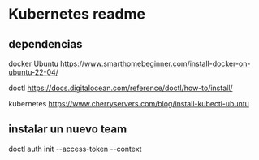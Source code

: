 # Kubernetes readme

## dependencias

docker Ubuntu
https://www.smarthomebeginner.com/install-docker-on-ubuntu-22-04/

doctl
https://docs.digitalocean.com/reference/doctl/how-to/install/

kubernetes
https://www.cherryservers.com/blog/install-kubectl-ubuntu

## instalar un nuevo team

doctl auth init --access-token <token> --context <name>